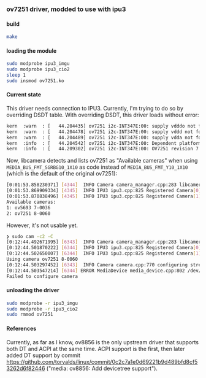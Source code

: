 ### ov7251 driver, modded to use with ipu3

#### build

```bash
make
```

#### loading the module

```bash
sudo modprobe ipu3_imgu
sudo modprobe ipu3_cio2
sleep 1
sudo insmod ov7251.ko
```

#### Current state

This driver needs connection to IPU3. Currently, I'm trying to do so by overriding DSDT table.
With overriding DSDT, this driver loads without error:
```bash
kern  :warn  : [   44.204435] ov7251 i2c-INT347E:00: supply vdddo not found, using dummy regulator
kern  :warn  : [   44.204478] ov7251 i2c-INT347E:00: supply vddd not found, using dummy regulator
kern  :warn  : [   44.204489] ov7251 i2c-INT347E:00: supply vdda not found, using dummy regulator
kern  :info  : [   44.204542] ov7251 i2c-INT347E:00: Dependent platform device found: INT3472:02
kern  :info  : [   44.209302] ov7251 i2c-INT347E:00: OV7251 revision 7 (1F) detected at address 0x60
```

Now, libcamera detects and lists ov7251 as "Available cameras" when using `MEDIA_BUS_FMT_SGRBG10_1X10` as code instead of `MEDIA_BUS_FMT_Y10_1X10` (which is the default of the original ov7251):
```bash
[0:01:53.858230371] [4344]  INFO Camera camera_manager.cpp:283 libcamera v0.0.0+1547-e7aa92a8
[0:01:53.869909334] [4345]  INFO IPU3 ipu3.cpp:825 Registered Camera[0] "ov5693 7-0036" connected to CSI-2 receiver 1
[0:01:53.870838496] [4345]  INFO IPU3 ipu3.cpp:825 Registered Camera[1] "ov7251 8-0060" connected to CSI-2 receiver 2
Available cameras:
1: ov5693 7-0036
2: ov7251 8-0060
```

However, it's not usable yet.
```bash
❯ sudo cam -c2 -C
[0:12:44.492671995] [6343]  INFO Camera camera_manager.cpp:283 libcamera v0.0.0+1547-e7aa92a8
[0:12:44.501870222] [6344]  INFO IPU3 ipu3.cpp:825 Registered Camera[0] "ov5693 7-0036" connected to CSI-2 receiver 1
[0:12:44.502650007] [6344]  INFO IPU3 ipu3.cpp:825 Registered Camera[1] "ov7251 8-0060" connected to CSI-2 receiver 2
Using camera ov7251 8-0060
[0:12:44.503297452] [6343]  INFO Camera camera.cpp:770 configuring streams: (0) 640x480-NV12
[0:12:44.503547214] [6344] ERROR MediaDevice media_device.cpp:802 /dev/media1[ipu3-imgu]: Failed to setup link: Invalid argument
Failed to configure camera
```

#### unloading the driver

```bash
sudo modprobe -r ipu3_imgu
sudo modprobe -r ipu3_cio2
sudo rmmod ov7251
```

#### References

Currently, as far as I know, ov8856 is the only upstream driver that supports both DT and ACPI at the same time.
ACPI support is the first, then later added DT support by commit https://github.com/torvalds/linux/commit/0c2c7a1e0d69221b9d489bfd8cf53262d6f82446 ("media: ov8856: Add devicetree support").
